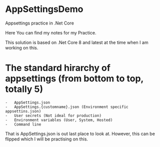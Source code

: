 # AppSettingsDemo
Appsettings practice in .Net Core

Here You can find my notes for my Practice.

This solution is based on .Net Core 8 and latest at the time when I am working on this.


# The standard hirarchy of appsettings (from bottom to top, totally 5)

	-   AppSettings.json
	-	AppSettings.{customname}.json (Environment specific appsettins.json)
	-   User secrets (Not ideal for production)
	-   Environment variables (User, System, Hosted)
	-   Command line

That is AppSettings.json is out last place to look at.
However, this can be flipped which I will be practising on this. 
